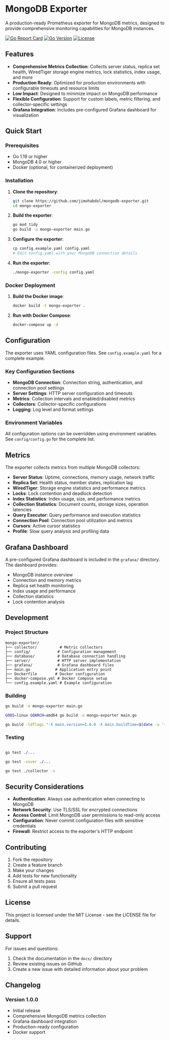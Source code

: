 # MongoDB Exporter

A production-ready Prometheus exporter for MongoDB metrics, designed to provide comprehensive monitoring capabilities for MongoDB instances.

[![Go Report Card](https://goreportcard.com/badge/github.com/jimohabdol/mongodb-exporter)](https://goreportcard.com/report/github.com/jimohabdol/mongodb-exporter)
[![Go Version](https://img.shields.io/github/go-mod/go-version/jimohabdol/mongodb-exporter)](https://github.com/jimohabdol/mongodb-exporter)
[![License](https://img.shields.io/badge/License-MIT-blue.svg)](LICENSE)

## Features

- **Comprehensive Metrics Collection**: Collects server status, replica set health, WiredTiger storage engine metrics, lock statistics, index usage, and more
- **Production Ready**: Optimized for production environments with configurable timeouts and resource limits
- **Low Impact**: Designed to minimize impact on MongoDB performance
- **Flexible Configuration**: Support for custom labels, metric filtering, and collector-specific settings
- **Grafana Integration**: Includes pre-configured Grafana dashboard for visualization

## Quick Start

### Prerequisites

- Go 1.19 or higher
- MongoDB 4.0 or higher
- Docker (optional, for containerized deployment)

### Installation

1. **Clone the repository**:
   ```bash
   git clone https://github.com/jimohabdol/mongodb-exporter.git
   cd mongo-exporter
   ```

2. **Build the exporter**:
   ```bash
   go mod tidy
   go build -o mongo-exporter main.go
   ```

3. **Configure the exporter**:
   ```bash
   cp config.example.yaml config.yaml
   # Edit config.yaml with your MongoDB connection details
   ```

4. **Run the exporter**:
   ```bash
   ./mongo-exporter -config config.yaml
   ```

### Docker Deployment

1. **Build the Docker image**:
   ```bash
   docker build -t mongo-exporter .
   ```

2. **Run with Docker Compose**:
   ```bash
   docker-compose up -d
   ```

## Configuration

The exporter uses YAML configuration files. See `config.example.yaml` for a complete example.

### Key Configuration Sections

- **MongoDB Connection**: Connection string, authentication, and connection pool settings
- **Server Settings**: HTTP server configuration and timeouts
- **Metrics**: Collection intervals and enabled/disabled metrics
- **Collectors**: Collector-specific configurations
- **Logging**: Log level and format settings

### Environment Variables

All configuration options can be overridden using environment variables. See `config/config.go` for the complete list.

## Metrics

The exporter collects metrics from multiple MongoDB collectors:

- **Server Status**: Uptime, connections, memory usage, network traffic
- **Replica Set**: Health status, member states, replication lag
- **WiredTiger**: Storage engine statistics and performance metrics
- **Locks**: Lock contention and deadlock detection
- **Index Statistics**: Index usage, size, and performance metrics
- **Collection Statistics**: Document counts, storage sizes, operation latencies
- **Query Executor**: Query performance and execution statistics
- **Connection Pool**: Connection pool utilization and metrics
- **Cursors**: Active cursor statistics
- **Profile**: Slow query analysis and profiling data

## Grafana Dashboard

A pre-configured Grafana dashboard is included in the `grafana/` directory. The dashboard provides:

- MongoDB instance overview
- Connection and memory metrics
- Replica set health monitoring
- Index usage and performance
- Collection statistics
- Lock contention analysis

## Development

### Project Structure

```
mongo-exporter/
├── collector/          # Metric collectors
├── config/            # Configuration management
├── database/          # Database connection handling
├── server/            # HTTP server implementation
├── grafana/           # Grafana dashboard files
├── main.go           # Application entry point
├── Dockerfile        # Docker configuration
├── docker-compose.yml # Docker Compose setup
└── config.example.yaml # Example configuration
```

### Building

```bash
go build -o mongo-exporter main.go

GOOS=linux GOARCH=amd64 go build -o mongo-exporter main.go

go build -ldflags "-X main.version=1.0.0 -X main.buildTime=$(date -u '+%Y-%m-%d_%H:%M:%S')" -o mongo-exporter main.go
```

### Testing

```bash

go test ./...

go test -cover ./...

go test ./collector -v
```

## Security Considerations

- **Authentication**: Always use authentication when connecting to MongoDB
- **Network Security**: Use TLS/SSL for encrypted connections
- **Access Control**: Limit MongoDB user permissions to read-only access
- **Configuration**: Never commit configuration files with sensitive credentials
- **Firewall**: Restrict access to the exporter's HTTP endpoint

## Contributing

1. Fork the repository
2. Create a feature branch
3. Make your changes
4. Add tests for new functionality
5. Ensure all tests pass
6. Submit a pull request

## License

This project is licensed under the MIT License - see the LICENSE file for details.

## Support

For issues and questions:

1. Check the documentation in the `docs/` directory
2. Review existing issues on GitHub
3. Create a new issue with detailed information about your problem

## Changelog

### Version 1.0.0
- Initial release
- Comprehensive MongoDB metrics collection
- Grafana dashboard integration
- Production-ready configuration
- Docker support
